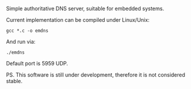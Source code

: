 Simple authoritative DNS server, suitable for embedded systems.

Current implementation can be compiled under Linux/Unix:
```
gcc *.c -o emdns
```

And run via:
```
./emdns
```

Default port is 5959 UDP.

PS. This software is still under development, therefore it is not considered stable.
